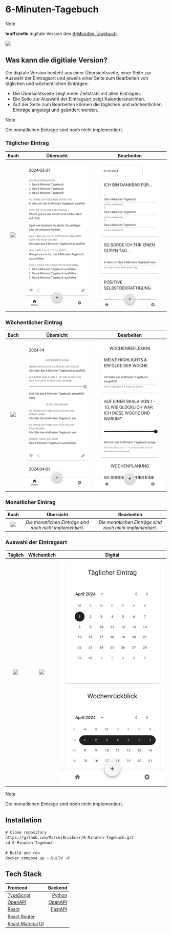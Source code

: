 # 6-Minuten-Tagebuch

> [!NOTE]
> **Inoffizielle** digitale Version des [6-Minuten Tagebuch](https://6minutenverlag.de/products/das-6-minuten-tagebuch?utm_source=google&utm_medium=cpc&utm_campaign=DE%20|%20Brand%20|%206-minuten&utm_term=6%20minuten%20tagebuch&gad_source=1&gclid=CjwKCAjwtqmwBhBVEiwAL-WAYd4h3qo6OoUuQhXtqd234loTh-7LpDRl9rnzqXWDh_w_9sDbAI4JRxoCXf4QAvD_BwE).


![](https://6minutenverlag.de/cdn/shop/files/231129_6MT_Listing_Cremeweiss_3_1400x.jpg?v=1707920303)

## Was kann die digitiale Version?

Die digitale Version besteht aus einer Übersichtsseite, einer Seite zur Auswahl der Eintragsart und jeweils einer Seite zum Bearbeiten von täglichen und wöchentlichen Einträgen.

- Die Übersichtsseite zeigt einen Zeitstrahl mit allen Einträgen.
- Die Seite zur Auswahl der Eintragsart zeigt Kalenderansichten.
- Auf der Seite zum Bearbeiten können die täglichen und wöchentlichen Einträge angelegt und geändert werden.

> [!NOTE]
> Die monatlichen Einträge sind noch nicht implementiert.

### Täglicher Eintrag
Buch             |  Übersicht | Bearbeiten
:-------------------------:|:-------------------------:|:-------------------------:|
![](https://6minutenverlag.de/cdn/shop/files/231129_6MT_Listing_Cremeweiss_4_1400x.jpg?v=1707920303) | ![](public/screenshots/light-home-daily.jpg) | ![](public/screenshots/light-new-daily.jpg)

### Wöchentlicher Eintrag
Buch             |  Übersicht | Bearbeiten
:-------------------------:|:-------------------------:|:-------------------------:|
![](https://6minutenverlag.de/cdn/shop/files/231129_6MT_Listing_Cremeweiss_6_1400x.jpg?v=1707920303) | ![](public/screenshots/light-home-weekly.jpg) | ![](public/screenshots/light-new-weekly.jpg)

### Monatlicher Eintrag

Buch             |  Übersicht | Bearbeiten
:-------------------------:|:-------------------------:|:-------------------------:|
![](https://6minutenverlag.de/cdn/shop/files/231129_6MT_Listing_Cremeweiss_6_1400x.jpg?v=1707920303) | *Die monatlichen Einträge sind noch nicht implementiert.* | *Die monatlichen Einträge sind noch nicht implementiert.*

### Auswahl der Eintragsart

Täglich | Wöchentlich |  Digital
:-------------------------:|:-------------------------:|:-------------------------:|
![](https://6minutenverlag.de/cdn/shop/files/231129_6MT_Listing_Cremeweiss_4_1400x.jpg?v=1707920303) | ![](https://6minutenverlag.de/cdn/shop/files/231129_6MT_Listing_Cremeweiss_6_1400x.jpg?v=1707920303) | ![](public/screenshots/light-selector.jpg) 

> [!NOTE]
> Die monatlichen Einträge sind noch nicht implementiert.

## Installation
```shell
# Clone repository
https://github.com/MarcelBruckner/6-Minuten-Tagebuch.git
cd 6-Minuten-Tagebuch

# Build and run
docker compose up --build -d
```

## Tech Stack

Frontend | Backend
:---|---:
[TypeScript](https://www.typescriptlang.org/) | [Python](https://www.python.org/)
[OpenAPI](https://www.openapis.org/) | [OpenAPI](https://www.openapis.org/)
[React](https://react.dev/) | [FastAPI](https://fastapi.tiangolo.com/) 
[React Router](https://reactrouter.com/en/main) |
[React Material UI](https://mui.com/) |
